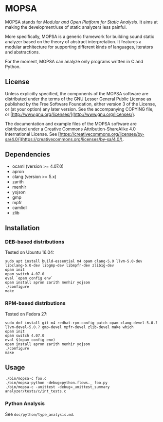 # MOPSA

MOPSA stands for *Modular and Open Platform for Static Analysis*. It aims at making the development/use of static analyzers less painful.

More specifically, MOPSA is a generic framework for building sound static analyzer based on the theory of abstract interpretation.
It features a modular architecture for supporting different kinds of languages, iterators and abstractions.

For the moment, MOPSA can analyze only programs written in C and Python.


## License

Unless explicitly specified, the components of the MOPSA software are distributed under the terms of the GNU Lesser General Public License as published by the Free Software Foundation, either version 3 of the License, or (at your option) any later version.
See the accompanying COPYING file, or [http://www.gnu.org/licenses/](http://www.gnu.org/licenses/).

The documentation and example files of the MOPSA software are distributed under a Creative Commons Attribution-ShareAlike 4.0 International License. See [https://creativecommons.org/licenses/by-sa/4.0/](https://creativecommons.org/licenses/by-sa/4.0/).


## Dependencies

* ocaml (version >= 4.07.0)
* apron
* clang (version >= 5.x)
* zarith
* menhir
* yojson
* gmp
* mpfr
* camlidl
* zlib

## Installation

### DEB-based distributions

Tested on Ubuntu 16.04:

```shell
sudo apt install build-essential m4 opam clang-5.0 llvm-5.0-dev libclang-5.0-dev libgmp-dev libmpfr-dev zlib1g-dev
opam init
opam switch 4.07.0
eval `opam config env`
opam install apron zarith menhir yojson
./configure
make

```

### RPM-based distributions

Tested on Fedora 27:

```shell
sudo dnf install git m4 redhat-rpm-config patch opam clang-devel-5.0.? llvm-devel-5.0.? gmp-devel mpfr-devel zlib-devel make which
opam init
opam switch 4.07.0
eval $(opam config env)
opam install apron zarith menhir yojson
./configure
make

```


## Usage

```shell
./bin/mopsa-c foo.c
./bin/mopsa-python -debug=python.flows._ foo.py
./bin/mopsa-c -unittest -debug=_unittest_summary analyzer/tests/c/int_tests.c
```

### Python Analysis

See `doc/python/type_analysis.md`.
